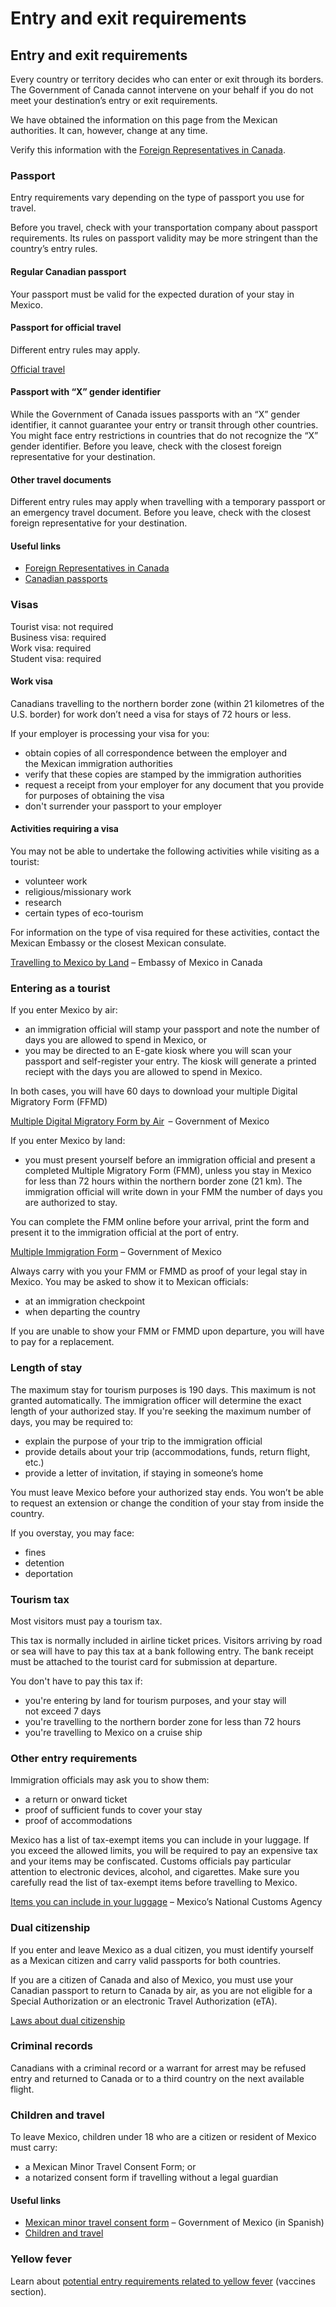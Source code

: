 # Entry and exit requirements

## Entry and exit requirements

Every country or territory decides who can enter or exit through its borders. The Government of Canada cannot intervene on your behalf if you do not meet your destination’s entry or exit requirements.

We have obtained the information on this page from the Mexican authorities. It can, however, change at any time.

Verify this information with the [Foreign Representatives in Canada](https://www.international.gc.ca/protocol-protocole/reps.aspx?lang=eng).

### Passport

Entry requirements vary depending on the type of passport you use for travel.

Before you travel, check with your transportation company about passport requirements. Its rules on passport validity may be more stringent than the country’s entry rules.

#### Regular Canadian passport

Your passport must be valid for the expected duration of your stay in Mexico.

#### Passport for official travel

Different entry rules may apply.

[Official travel](https://www.canada.ca/en/immigration-refugees-citizenship/services/canadian-passports/official-travel.html)

#### Passport with “X” gender identifier

While the Government of Canada issues passports with an “X” gender identifier, it cannot guarantee your entry or transit through other countries. You might face entry restrictions in countries that do not recognize the “X” gender identifier. Before you leave, check with the closest foreign representative for your destination.

#### Other travel documents

Different entry rules may apply when travelling with a temporary passport or an emergency travel document. Before you leave, check with the closest foreign representative for your destination.

#### Useful links

* [Foreign Representatives in Canada](https://www.international.gc.ca/protocol-protocole/reps.aspx?lang=eng)
* [Canadian passports](http://www.canada.ca/passport)

### Visas

Tourist visa: not required  
Business visa: required  
Work visa: required  
Student visa: required

#### Work visa

Canadians travelling to the northern border zone (within 21 kilometres of the U.S. border) for work don’t need a visa for stays of 72 hours or less.

If your employer is processing your visa for you:

* obtain copies of all correspondence between the employer and the Mexican immigration authorities
* verify that these copies are stamped by the immigration authorities
* request a receipt from your employer for any document that you provide for purposes of obtaining the visa
* don't surrender your passport to your employer

#### Activities requiring a visa

You may not be able to undertake the following activities while visiting as a tourist:

* volunteer work
* religious/missionary work
* research
* certain types of eco-tourism

For information on the type of visa required for these activities, contact the Mexican Embassy or the closest Mexican consulate.

[Travelling to Mexico by Land](https://embamex.sre.gob.mx/canada/index.php/en/travelbyland) – Embassy of Mexico in Canada

### Entering as a tourist

If you enter Mexico by air:

* an immigration official will stamp your passport and note the number of days you are allowed to spend in Mexico, or
* you may be directed to an E-gate kiosk where you will scan your passport and self-register your entry. The kiosk will generate a printed reciept with the days you are allowed to spend in Mexico.

In both cases, you will have 60 days to download your multiple Digital Migratory Form (FFMD)

[Multiple Digital Migratory Form by Air](https://www.inm.gob.mx/spublic/portal/inmex.html)  – Government of Mexico

If you enter Mexico by land:

* you must present yourself before an immigration official and present a completed Multiple Migratory Form (FMM), unless you stay in Mexico for less than 72 hours within the northern border zone (21 km). The immigration official will write down in your FMM the number of days you are authorized to stay.

You can complete the FMM online before your arrival, print the form and present it to the immigration official at the port of entry.

[Multiple Immigration Form](https://www.inm.gob.mx/fmme/publico/en/solicitud.html) – Government of Mexico

Always carry with you your FMM or FMMD as proof of your legal stay in Mexico. You may be asked to show it to Mexican officials:

* at an immigration checkpoint
* when departing the country

If you are unable to show your FMM or FMMD upon departure, you will have to pay for a replacement.

### Length of stay

The maximum stay for tourism purposes is 190 days. This maximum is not granted automatically. The immigration officer will determine the exact length of your authorized stay. If you're seeking the maximum number of days, you may be required to:

* explain the purpose of your trip to the immigration official
* provide details about your trip (accommodations, funds, return flight, etc.)
* provide a letter of invitation, if staying in someone’s home

You must leave Mexico before your authorized stay ends. You won’t be able to request an extension or change the condition of your stay from inside the country.

If you overstay, you may face:

* fines
* detention
* deportation

### Tourism tax

Most visitors must pay a tourism tax.

This tax is normally included in airline ticket prices. Visitors arriving by road or sea will have to pay this tax at a bank following entry. The bank receipt must be attached to the tourist card for submission at departure.

You don't have to pay this tax if:

* you're entering by land for tourism purposes, and your stay will not exceed 7 days
* you're travelling to the northern border zone for less than 72 hours
* you're travelling to Mexico on a cruise ship

### Other entry requirements

Immigration officials may ask you to show them:

* a return or onward ticket
* proof of sufficient funds to cover your stay
* proof of accommodations

Mexico has a list of tax-exempt items you can include in your luggage. If you exceed the allowed limits, you will be required to pay an expensive tax and your items may be confiscated. Customs officials pay particular attention to electronic devices, alcohol, and cigarettes. Make sure you carefully read the list of tax-exempt items before travelling to Mexico.

[Items you can include in your luggage](https://anam.gob.mx/equipaje-y-franquicia-ing/) – Mexico’s National Customs Agency

### Dual citizenship

If you enter and leave Mexico as a dual citizen, you must identify yourself as a Mexican citizen and carry valid passports for both countries.

If you are a citizen of Canada and also of Mexico, you must use your Canadian passport to return to Canada by air, as you are not eligible for a Special Authorization or an electronic Travel Authorization (eTA).

[Laws about dual citizenship](https://travel.gc.ca/destinations/mexico#laws)

### Criminal records

Canadians with a criminal record or a warrant for arrest may be refused entry and returned to Canada or to a third country on the next available flight.

### Children and travel

To leave Mexico, children under 18 who are a citizen or resident of Mexico must carry:

* a Mexican Minor Travel Consent Form; or
* a notarized consent form if travelling without a legal guardian

#### Useful links

* [Mexican minor travel consent form](https://www.inm.gob.mx/menores/publico/solicitud.html) – Government of Mexico (in Spanish)
* [Children and travel](http://travel.gc.ca/travelling/children)

### Yellow fever

Learn about [potential entry requirements related to yellow fever](#health) (vaccines section).